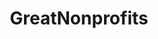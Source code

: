 ---
blog: https://blog.greatnonprofits.org/
facebook: https://facebook.com/greatnonprofits
linkedin: https://linkedin.com/company/greatnonprofits
logohandle: greatnonprofits
pinterest: https://pinterest.com/greatnonprofits
sort: greatnonprofits
title: GreatNonprofits
twitter: https://x.com/GreatNonprofits
website: https://greatnonprofits.org/
---